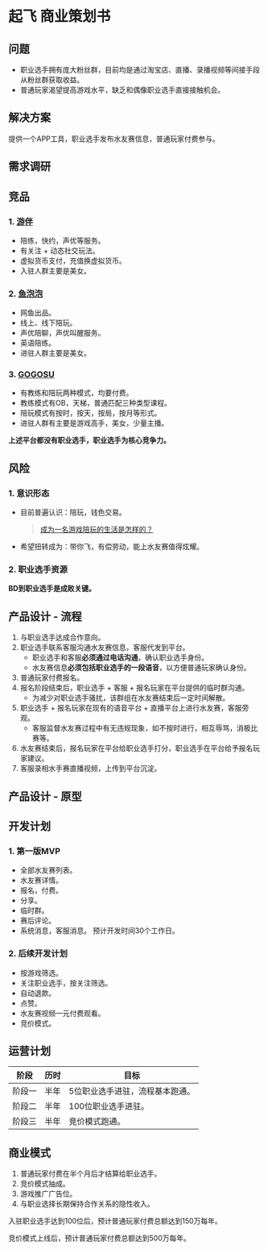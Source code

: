 # 起飞 商业策划书


## 问题
- 职业选手拥有庞大粉丝群，目前均是通过淘宝店、直播、录播视频等间接手段从粉丝群获取收益。
- 普通玩家渴望提高游戏水平，缺乏和偶像职业选手直接接触机会。


## 解决方案
提供一个APP工具，职业选手发布水友赛信息，普通玩家付费参与。

## 需求调研


## 竞品
### 1. [游伴](https://itunes.apple.com/cn/app/you-ban-pei-wan-pei-lian-lol/id828806833?mt=8)
- 陪练，快约，声优等服务。
- 有关注 + 动态社交玩法。
- 虚拟货币支付，充值换虚拟货币。
- 入驻人群主要是美女。

### 2. [鱼泡泡](https://itunes.apple.com/cn/app/yu-pao-pao-hello-nu-shen-zong/id912671153?mt=8)
- 网鱼出品。
- 线上、线下陪玩。
- 声优陪聊，声优叫醒服务。
- 英语陪练。
- 进驻人群主要是美女。

### 3. [GOGOSU](http://www.gogosu.com/)
- 有教练和陪玩两种模式，均要付费。
- 教练模式有OB，天梯，普通匹配三种类型课程。
- 陪玩模式有按时，按天，按局，按月等形式。
- 进驻人群有主要是游戏高手，美女，少量主播。

**上述平台都没有职业选手，职业选手为核心竞争力。**


## 风险
### 1. 意识形态
- 目前普遍认识：陪玩，钱色交易。
    >[成为一名游戏陪玩的生活是怎样的？](https://www.zhihu.com/question/49881871)

- 希望扭转成为：带你飞，有偿劳动，能上水友赛值得炫耀。

### 2. 职业选手资源
**BD到职业选手是成败关键。**


## 产品设计 - 流程
1. 与职业选手达成合作意向。
2. 职业选手联系客服沟通水友赛信息，客服代发到平台。
    - 职业选手和客服**必须通过电话沟通**，确认职业选手身份。
    - 水友赛信息**必须包括职业选手的一段语音**，以方便普通玩家确认身份。
3. 普通玩家付费报名。
4. 报名阶段结束后，职业选手 + 客服 + 报名玩家在平台提供的临时群沟通。
    - 为减少对职业选手骚扰，该群组在水友赛结束后一定时间解散。
5. 职业选手 + 报名玩家在现有的语音平台 + 直播平台上进行水友赛，客服旁观。
    - 客服监督水友赛过程中有无违规现象，如不按时进行，相互辱骂，消极比赛等。
6. 水友赛结束后，报名玩家在平台给职业选手打分，职业选手在平台给予报名玩家建议。
7. 客服录相水手赛直播视频，上传到平台沉淀。


## 产品设计 - 原型

## 开发计划
### 1. 第一版MVP
- 全部水友赛列表。
- 水友赛详情。
- 报名，付费。
- 分享。
- 临时群。
- 赛后评论。
- 系统消息，客服消息。
预计开发时间30个工作日。

### 2. 后续开发计划
- 按游戏筛选。
- 关注职业选手，按关注筛选。
- 自动退款。
- 点赞。
- 水友赛视频一元付费观看。
- 竞价模式。

## 运营计划
|阶段|历时|目标|
|---|---|---|
|阶段一|半年|5位职业选手进驻，流程基本跑通。|
|阶段二|半年|100位职业选手进驻。|
|阶段三|半年|竞价模式跑通。|

## 商业模式
1. 普通玩家付费在半个月后才结算给职业选手。
2. 竞价模式抽成。
3. 游戏推广广告位。
4. 与职业选择长期保持合作关系的隐性收入。

入驻职业选手达到100位后，预计普通玩家付费总额达到150万每年。

竞价模式上线后，预计普通玩家付费总额达到500万每年。

